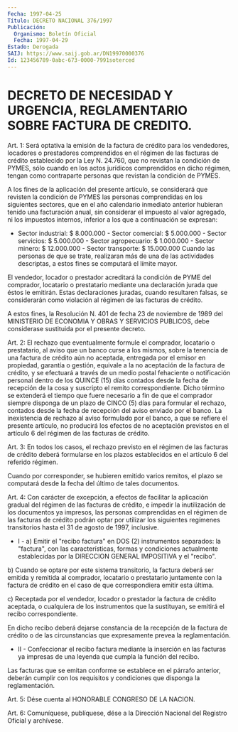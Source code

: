 ```yaml
---
Fecha: 1997-04-25
Título: DECRETO NACIONAL 376/1997
Publicación:
  Organismo: Boletín Oficial
  Fecha: 1997-04-29
Estado: Derogada
SAIJ: https://www.saij.gob.ar/DN19970000376
Id: 123456789-0abc-673-0000-7991soterced
---
```

# DECRETO DE NECESIDAD Y URGENCIA, REGLAMENTARIO SOBRE FACTURA DE CREDITO.

<a id="1"></a>
Art. 1: Será optativa la emisión de la factura de crédito para los vendedores, locadores  o prestadores comprendidos en el régimen de las facturas de crédito establecido por la Ley N. 24.760, que no revistan la condición de PYMES, sólo cuando  en los actos jurídicos comprendidos en dicho régimen, tengan como contraparte personas que revistan la condición de PYMES.

A los fines de la aplicación del presente artículo, se considerará que revisten la condición de PYMES las personas comprendidas en los siguientes  sectores, que en el año calendario  inmediato  anterior hubieran tenido  una  facturación anual, sin considerar el impuesto al valor agregado, ni los  impuestos internos, inferior a los que a continuación se expresan:

 - Sector industrial:     $ 8.000.000 - Sector comercial:      $ 5.000.000 - Sector servicios:      $ 5.000.000 - Sector agropecuario:   $ 1.000.000 - Sector minero:        $ 12.000.000 - Sector transporte:    $ 15.000.000  Cuando las personas de que se trate, realizaran  más  de una de las actividades descriptas, a estos fines se computará el límite mayor.

El  vendedor, locador o prestador acreditará la condición  de  PYME del comprador,  locatario  o  prestatario  mediante una declaración jurada que éstos le emitirán. Estas declaraciones  juradas,  cuando resultaren falsas, se considerarán como violación al régimen de las facturas de crédito.

A estos fines, la Resolución N. 401 de fecha 23 de noviembre de 1989 del  MINISTERIO  DE  ECONOMIA  Y  OBRAS  Y SERVICIOS PUBLICOS, debe considerase sustituida por el presente decreto.

<a id="2"></a>
Art.  2: El  rechazo  que  eventualmente formule  el  comprador, locatario o prestatario, al aviso  que un banco curse a los mismos, sobre  la  tenencia  de una factura de  crédito  aún  no  aceptada, entregada por el emisor  en propiedad, garantía o gestión, equivale a la no aceptación de la factura  de  crédito,  y  se  efectuará  a través de un medio postal fehaciente o notificación personal dentro de  los QUINCE (15) días contados desde la fecha de recepción de la cosa  y  suscripto  el  remito  correspondiente.  Dicho  término se extenderá  el  tiempo que fuere necesario a fin de que el comprador siempre disponga  de  un  plazo  de CINCO (5) días para formular el rechazo, contados desde la fecha de recepción del aviso enviado por el banco. La inexistencia de rechazo  al  aviso  formulado  por  el banco,  a  que  se  refiere  el presente artículo, no producirá los efectos de no aceptación previstos  en el artículo 6 del régimen de las facturas de crédito.

<a id="3"></a>
Art. 3: En todos los casos, el rechazo  previsto  en el régimen de las facturas de crédito deberá formularse en los plazos establecidos en el artículo 6 del referido régimen.

Cuando  por  corresponder, se hubieren emitido varios  remitos,  el plazo se computará  desde la fecha del último de tales documentos.

<a id="4"></a>
Art. 4: Con carácter  de  excepción,  a  efectos  de  facilitar la aplicación  gradual  del  régimen  de  las  facturas de crédito,  e impedir  la  inutilización  de  los  documentos  ya  impresos,  las personas  comprendidas  en  el régimen de las facturas  de  crédito podrán  optar por utilizar los  siguientes  regímenes  transitorios hasta el 31 de agosto de 1997, inclusive.

- I - a) Emitir el "recibo factura" en DOS (2) instrumentos separados: la "factura", con las características, formas y condiciones actualmente  establecidas  por la DIRECCION GENERAL IMPOSITIVA y el "recibo".

b) Cuando se optare por este sistema transitorio, la factura deberá ser  emitida  y  remitida  al comprador,  locatario  o  prestatario juntamente con la factura de crédito en el caso de que correspondiera emitir esta última.

c) Receptada por el vendedor,  locador  o  prestador  la factura de crédito  aceptada,  o  cualquiera  de  los  instrumentos  que    la sustituyan, se emitirá el recibo correspondiente.

En  dicho  recibo  deberá  dejarse constancia de la recepción de la factura de crédito o de las  circunstancias que expresamente prevea la reglamentación.

- II - Confeccionar  el  recibo  factura  mediante  la  inserción  en  las facturas ya impresas de una  leyenda  que  cumpla  la  función  del recibo.

Las  facturas  que  se  emitan  conforme se establece en el párrafo anterior,  deberán cumplir con los  requisitos  y  condiciones  que disponga la reglamentación.

<a id="5"></a>
Art.  5:  Dése  cuenta  al  HONORABLE  CONGRESO  DE  LA  NACION.

<a id="6"></a>
Art. 6: Comuníquese,  publíquese, dése a la Dirección Nacional del Registro Oficial y archívese.